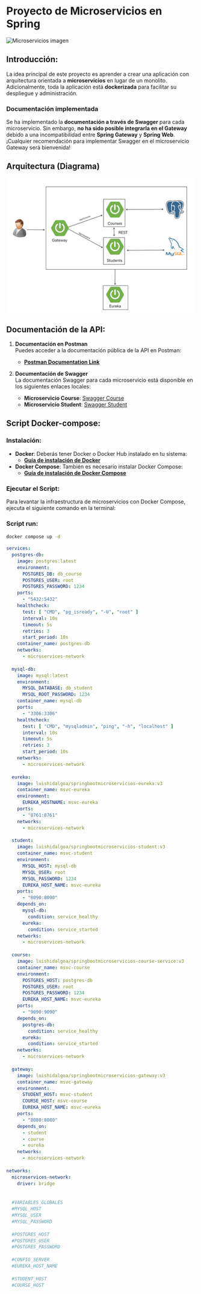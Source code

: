 # Proyecto de Microservicios en Spring
![Microservicios imagen](https://www.arrobasolutions.com/wp-content/uploads/2021/10/Arquitectura-de-microservicios-que-es-y-cuales-son-sus-ventajas.jpg)
## **Introducción:**
La idea principal de este proyecto es aprender a crear una aplicación con arquitectura orientada a **microservicios** en lugar de un monolito. Adicionalmente, toda la aplicación está **dockerizada** para facilitar su despliegue y administración.

### **Documentación implementada**
Se ha implementado la **documentación a través de Swagger** para cada microservicio. Sin embargo, **no ha sido posible integrarla en el Gateway** debido a una incompatibilidad entre **Spring Gateway** y **Spring Web**. ¡Cualquier recomendación para implementar Swagger en el microservicio Gateway será bienvenida!

## Arquitectura (Diagrama)

![Diagrama](https://github.com/luishidalgoa/luishidalgoa/blob/main/Images/portfolio/Spring-microservices/diagrama.png?raw=true)

## **Documentación de la API:**

1. **Documentación en Postman**  
   Puedes acceder a la documentación pública de la API en Postman:
    - [**Postman Documentation Link**](https://galactic-crescent-156854.postman.co/workspace/Team-Workspace~6e7e21b0-4367-49af-8246-fc3174491d32/collection/31150730-7669aff2-2597-4fae-970b-1375dcc5d398?action=share&creator=31150730)

2. **Documentación de Swagger**  
   La documentación Swagger para cada microservicio está disponible en los siguientes enlaces locales:
    - **Microservicio Course**: [Swagger Course](http://localhost:9090/swagger-ui/index.html)
    - **Microservicio Student**: [Swagger Student](http://localhost:8090/swagger-ui/index.html)

## **Script Docker-compose:**
### **Instalación:**
- **Docker**: Deberás tener Docker o Docker Hub instalado en tu sistema:
    - [**Guía de instalación de Docker**](https://docs.docker.com/get-docker/)
- **Docker Compose**: También es necesario instalar Docker Compose:
    - [**Guía de instalación de Docker Compose**](https://docs.docker.com/compose/install/)

### **Ejecutar el Script:**
Para levantar la infraestructura de microservicios con Docker Compose, ejecuta el siguiente comando en la terminal:
### Script run:
```bash
docker compose up -d
```
```yml
services:
  postgres-db:
    image: postgres:latest
    environment:
      POSTGRES_DB: db_course
      POSTGRES_USER: root
      POSTGRES_PASSWORD: 1234
    ports:
      - "5432:5432"
    healthcheck:
      test: [ "CMD", "pg_isready", "-U", "root" ]
      interval: 10s
      timeout: 5s
      retries: 3
      start_period: 10s
    container_name: postgres-db
    networks:
      - microservices-network

  mysql-db:
    image: mysql:latest
    environment:
      MYSQL_DATABASE: db_student
      MYSQL_ROOT_PASSWORD: 1234
    container_name: mysql-db
    ports:
      - "3306:3306"
    healthcheck:
      test: [ "CMD", "mysqladmin", "ping", "-h", "localhost" ]
      interval: 10s
      timeout: 5s
      retries: 3
      start_period: 10s
    networks:
      - microservices-network

  eureka:
    image: luishidalgoa/springbootmicroservicios-eureka:v3
    container_name: msvc-eureka
    environment:
      EUREKA_HOSTNAME: msvc-eureka
    ports:
      - "8761:8761"
    networks:
      - microservices-network

  student:
    image: luishidalgoa/springbootmicroservicios-student:v3
    container_name: msvc-student
    environment:
      MYSQL_HOST: mysql-db
      MYSQL_USER: root
      MYSQL_PASSWORD: 1234
      EUREKA_HOST_NAME: msvc-eureka
    ports:
      - "8090:8090"
    depends_on:
      mysql-db:
        condition: service_healthy
      eureka:
        condition: service_started
    networks:
      - microservices-network

  course:
    image: luishidalgoa/springbootmicroservicios-course-service:v3
    container_name: msvc-course
    environment:
      POSTGRES_HOST: postgres-db
      POSTGRES_USER: root
      POSTGRES_PASSWORD: 1234
      EUREKA_HOST_NAME: msvc-eureka
    ports:
      - "9090:9090"
    depends_on:
      postgres-db:
        condition: service_healthy
      eureka:
        condition: service_started
    networks:
      - microservices-network

  gateway:
    image: luishidalgoa/springbootmicroservicios-gateway:v3
    container_name: msvc-gateway
    environment:
      STUDENT_HOST: msvc-student
      COURSE_HOST: msvc-course
      EUREKA_HOST_NAME: msvc-eureka
    ports:
      - "8080:8080"
    depends_on:
      - student
      - course
      - eureka
    networks:
      - microservices-network

networks:
  microservices-network:
    driver: bridge


  #VARIABLES GLOBALES
  #MYSQL_HOST
  #MYSQL_USER
  #MYSQL_PASSWORD

  #POSTGRES_HOST
  #POSTGRES_USER
  #POSTGRES_PASSWORD

  #CONFIG_SERVER
  #EUREKA_HOST_NAME

  #STUDENT_HOST
  #COURSE_HOST


```
